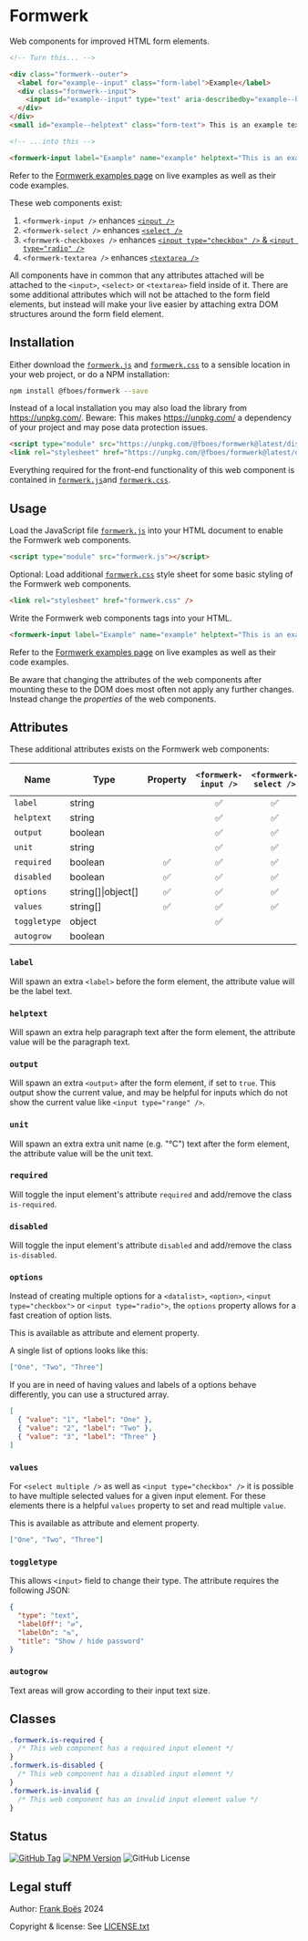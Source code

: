 # Formwerk

Web components for improved HTML form elements.

```html
<!-- Turn this... -->

<div class="formwerk--outer">
  <label for="example--input" class="form-label">Example</label>
  <div class="formwerk--input">
    <input id="example--input" type="text" aria-describedby="example--helptext" name="example" class="form-control" />
  </div>
</div>
<small id="example--helptext" class="form-text"> This is an example text field </small>

<!-- ...into this -->

<formwerk-input label="Example" name="example" helptext="This is an example text field"></formwerk-input>
```

Refer to the [Formwerk examples page](https://fboes.github.io/formwerk/example/) on live examples as well as their code examples.

These web components exist:

1. `<formwerk-input />` enhances [`<input />`](https://developer.mozilla.org/en-US/docs/Web/HTML/Element/input)
2. `<formwerk-select />` enhances [`<select />`](https://developer.mozilla.org/en-US/docs/Web/HTML/Element/select)
3. `<formwerk-checkboxes />` enhances [`<input type="checkbox" />` & `<input type="radio" />`](https://developer.mozilla.org/en-US/docs/Web/HTML/Element/input)
4. `<formwerk-textarea />` enhances [`<textarea />`](https://developer.mozilla.org/en-US/docs/Web/HTML/Element/textarea)

All components have in common that any attributes attached will be attached to the `<input>`, `<select>` or `<textarea>` field inside of it. There are some additional attributes which will not be attached to the form field elements, but instead will make your live easier by attaching extra DOM structures around the form field element.

## Installation

Either download the [`formwerk.js`](dist/formwerk.js) and [`formwerk.css`](dist/formwerk.css) to a sensible location in your web project, or do a NPM installation:

```bash
npm install @fboes/formwerk --save
```

Instead of a local installation you may also load the library from https://unpkg.com/. Beware: This makes https://unpkg.com/ a dependency of your project and may pose data protection issues.

```html
<script type="module" src="https://unpkg.com/@fboes/formwerk@latest/dist/formwerk.js"></script>
<link rel="stylesheet" href="https://unpkg.com/@fboes/formwerk@latest/dist/formwerk.css" />
```

Everything required for the front-end functionality of this web component is contained in [`formwerk.js`](./dist/formwerk.js)and [`formwerk.css`](dist/formwerk.css).

## Usage

Load the JavaScript file [`formwerk.js`](dist/formwerk.js) into your HTML document to enable the Formwerk web components.

```html
<script type="module" src="formwerk.js"></script>
```

Optional: Load additional [`formwerk.css`](dist/formwerk.css) style sheet for some basic styling of the Formwerk web components.

```html
<link rel="stylesheet" href="formwerk.css" />
```

Write the Formwerk web components tags into your HTML.

```html
<formwerk-input label="Example" name="example" helptext="This is an example text field"></formwerk-input>
```

Refer to the [Formwerk examples page](https://fboes.github.io/formwerk/example/) on live examples as well as their code examples.

Be aware that changing the attributes of the web components after mounting these to the DOM does most often not apply any further changes. Instead change the _properties_ of the web components.

## Attributes

These additional attributes exists on the Formwerk web components:

| Name         | Type               | Property | `<formwerk-input />` | `<formwerk-select />` | `<formwerk-checkboxes />` | `<formwerk-textarea />` |
| ------------ | ------------------ | :------: | :------------------: | :-------------------: | :-----------------------: | :---------------------: |
| `label`      | string             |          |          ✅          |          ✅           |            ✅             |           ✅            |
| `helptext`   | string             |          |          ✅          |          ✅           |            ✅             |           ✅            |
| `output`     | boolean            |          |          ✅          |          ✅           |                           |                         |
| `unit`       | string             |          |          ✅          |          ✅           |                           |                         |
| `required`   | boolean            |    ✅    |          ✅          |          ✅           |            ✅             |           ✅            |
| `disabled`   | boolean            |    ✅    |          ✅          |          ✅           |            ✅             |           ✅            |
| `options`    | string[]\|object[] |    ✅    |          ✅          |          ✅           |            ✅             |                         |
| `values`     | string[]           |    ✅    |          ✅          |          ✅           |            ✅             |                         |
| `toggletype` | object             |          |          ✅          |                       |                           |                         |
| `autogrow`   | boolean            |          |                      |                       |                           |           ✅            |

### `label`

Will spawn an extra `<label>` before the form element, the attribute value will be the label text.

### `helptext`

Will spawn an extra help paragraph text after the form element, the attribute value will be the paragraph text.

### `output`

Will spawn an extra `<output>` after the form element, if set to `true`. This output show the current value, and may be helpful for inputs which do not show the current value like `<input type="range" />`.

### `unit`

Will spawn an extra extra unit name (e.g. "°C") text after the form element, the attribute value will be the unit text.

### `required`

Will toggle the input element's attribute `required` and add/remove the class `is-required`.

### `disabled`

Will toggle the input element's attribute `disabled` and add/remove the class `is-disabled`.

### `options`

Instead of creating multiple options for a `<datalist>`, `<option>`, `<input type="checkbox">` or `<input type="radio">`, the `options` property allows for a fast creation of option lists.

This is available as attribute and element property.

A single list of options looks like this:

```json
["One", "Two", "Three"]
```

If you are in need of having values and labels of a options behave differently, you can use a structured array.

```json
[
  { "value": "1", "label": "One" },
  { "value": "2", "label": "Two" },
  { "value": "3", "label": "Three" }
]
```

### `values`

For `<select multiple />` as well as `<input type="checkbox" />` it is possible to have multiple selected values for a given input element. For these elements there is a helpful `values` property to set and read multiple `value`.

This is available as attribute and element property.

```json
["One", "Two", "Three"]
```

### `toggletype`

This allows `<input>` field to change their type. The attribute requires the following JSON:

```json
{
  "type": "text",
  "labelOff": "⇄",
  "labelOn": "⇆",
  "title": "Show / hide password"
}
```

### `autogrow`

Text areas will grow according to their input text size.

## Classes

```css
.formwerk.is-required {
  /* This web component has a required input element */
}
.formwerk.is-disabled {
  /* This web component has a disabled input element */
}
.formwerk.is-invalid {
  /* This web component has an invalid input element value */
}
```

## Status

[![GitHub Tag](https://img.shields.io/github/v/tag/fboes/formwerk)](https://github.com/fboes/formwerk)
[![NPM Version](https://img.shields.io/npm/v/%40fboes%2Fformwerk.svg)](https://www.npmjs.com/package/@fboes/formwerk)
![GitHub License](https://img.shields.io/github/license/fboes/formwerk)

## Legal stuff

Author: [Frank Boës](https://3960.org/) 2024

Copyright & license: See [LICENSE.txt](LICENSE.txt)
